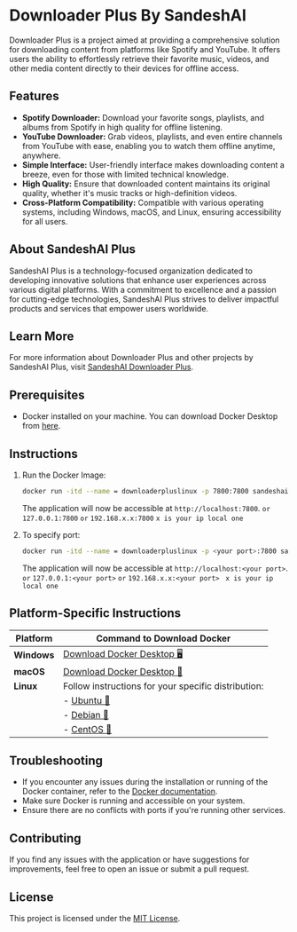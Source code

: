 
# Downloader Plus By SandeshAI

Downloader Plus is a project aimed at providing a comprehensive solution for downloading content from platforms like Spotify and YouTube. It offers users the ability to effortlessly retrieve their favorite music, videos, and other media content directly to their devices for offline access.

## Features
- **Spotify Downloader:** Download your favorite songs, playlists, and albums from Spotify in high quality for offline listening.
- **YouTube Downloader:** Grab videos, playlists, and even entire channels from YouTube with ease, enabling you to watch them offline anytime, anywhere.
- **Simple Interface:** User-friendly interface makes downloading content a breeze, even for those with limited technical knowledge.
- **High Quality:** Ensure that downloaded content maintains its original quality, whether it's music tracks or high-definition videos.
- **Cross-Platform Compatibility:** Compatible with various operating systems, including Windows, macOS, and Linux, ensuring accessibility for all users.

## About SandeshAI Plus
SandeshAI Plus is a technology-focused organization dedicated to developing innovative solutions that enhance user experiences across various digital platforms. With a commitment to excellence and a passion for cutting-edge technologies, SandeshAI Plus strives to deliver impactful products and services that empower users worldwide.

## Learn More
For more information about Downloader Plus and other projects by SandeshAI Plus, visit [SandeshAI Downloader Plus](https://sandeshai/downlaoderplus).


## Prerequisites

- Docker installed on your machine. You can download Docker Desktop from [here](https://www.docker.com/products/docker-desktop).

## Instructions





1. Run the Docker Image:

   ```bash
   docker run -itd --name = downloaderpluslinux -p 7800:7800 sandeshaiplus/downloaderpluslinux:stable
   ```



   The application will now be accessible at `http://localhost:7800`.
   `or`
   `127.0.0.1:7800`
   `or`
   `192.168.x.x:7800` `x is your ip local one `
2. To specify port:
    ```bash
   docker run -itd --name = downloaderpluslinux -p <your port>:7800 sandeshaiplus/downloaderpluslinux:stable
   ```
     The application will now be accessible at `http://localhost:<your port>`.
   `or`
   `127.0.0.1:<your port>`
   `or`
   `192.168.x.x:<your port> `  `x is your ip local one `
## Platform-Specific Instructions

| Platform    | Command to Download Docker                                   |
|-------------|--------------------------------------------------------------|
| **Windows** | [Download Docker Desktop 🖥️](https://www.docker.com/products/docker-desktop) |
| **macOS**   | [Download Docker Desktop 🍏](https://www.docker.com/products/docker-desktop) |
| **Linux**   | Follow instructions for your specific distribution:           |
|             | - [Ubuntu 🐧](https://docs.docker.com/engine/install/ubuntu/)   |
|             | - [Debian 🐧](https://docs.docker.com/engine/install/debian/)   |
|             | - [CentOS 🐧](https://docs.docker.com/engine/install/centos/)   |

## Troubleshooting

- If you encounter any issues during the installation or running of the Docker container, refer to the [Docker documentation](https://docs.docker.com/).
- Make sure Docker is running and accessible on your system.
- Ensure there are no conflicts with ports if you're running other services.

## Contributing

If you find any issues with the application or have suggestions for improvements, feel free to open an issue or submit a pull request.

## License

This project is licensed under the [MIT License](LICENSE).
```

